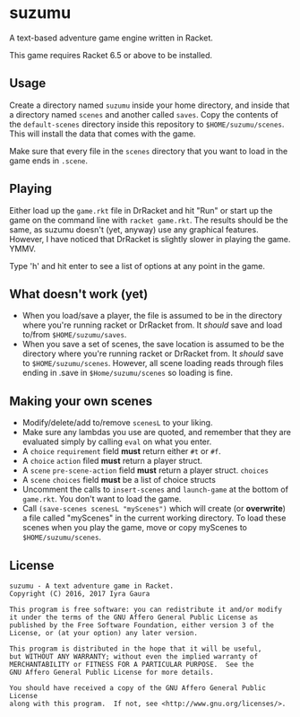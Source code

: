 # suzumu
A text-based adventure game engine written in Racket.

This game requires Racket 6.5 or above to be installed.

## Usage

Create a directory named `suzumu` inside your home directory, and inside that a directory named `scenes` and another called `saves`. Copy the contents of the `default-scenes` directory inside this repository to `$HOME/suzumu/scenes`. This will install the data that comes with the game.

Make sure that every file in the `scenes` directory that you want to load in the game ends in `.scene`.

## Playing

Either load up the `game.rkt` file in DrRacket and hit "Run" or start up the game on the command line with `racket game.rkt`. The results should be the same, as suzumu doesn't (yet, anyway) use any graphical features. However, I have noticed that DrRacket is slightly slower in playing the game. YMMV.

Type 'h' and hit enter to see a list of options at any point in the game.

## What doesn't work (yet)

* When you load/save a player, the file is assumed to be in the directory where you're running racket or DrRacket from. It *should* save and load to/from `$HOME/suzumu/saves`.
* When you save a set of scenes, the save location is assumed to be the directory where you're running racket or DrRacket from. It *should* save to `$HOME/suzumu/scenes`. However, all scene loading reads through files ending in .save in `$Home/suzumu/scenes` so loading is fine.

## Making your own scenes

* Modify/delete/add to/remove `scenesL` to your liking.
* Make sure any lambdas you use are quoted, and remember that they are evaluated simply by calling `eval` on what you enter.
* A `choice` `requirement` field **must** return either `#t` or `#f`.
* A `choice` `action` filed **must** return a player struct.
* A `scene` `pre-scene-action` field **must** return a player struct. `choices`
* A `scene` `choices` field **must** be a list of choice structs
* Uncomment the calls to `insert-scenes` and `launch-game` at the bottom of `game.rkt`. You don't want to load the game.
* Call `(save-scenes scenesL "myScenes")` which will create (or **overwrite**) a file called "myScenes" in the current working directory. To load these scenes when you play the game, move or copy myScenes to `$HOME/suzumu/scenes`.

## License

    suzumu - A text adventure game in Racket.
    Copyright (C) 2016, 2017 Iyra Gaura

    This program is free software: you can redistribute it and/or modify
    it under the terms of the GNU Affero General Public License as
    published by the Free Software Foundation, either version 3 of the
    License, or (at your option) any later version.

    This program is distributed in the hope that it will be useful,
    but WITHOUT ANY WARRANTY; without even the implied warranty of
    MERCHANTABILITY or FITNESS FOR A PARTICULAR PURPOSE.  See the
    GNU Affero General Public License for more details.

    You should have received a copy of the GNU Affero General Public License
    along with this program.  If not, see <http://www.gnu.org/licenses/>.